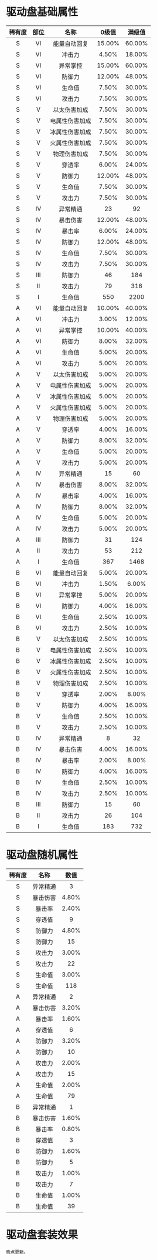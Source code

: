 # 驱动盘基础属性

| 稀有度 | 部位 | 名称      | 0级值    | 满级值    |
|:---:|:---:|:-------:|:------:|:------:|
| S   | Ⅵ  | 能量自动回复  | 15.00% | 60.00% |
| S   | Ⅵ  | 冲击力     | 4.50%  | 18.00% |
| S   | Ⅵ  | 异常掌控    | 15.00% | 60.00% |
| S   | Ⅵ  | 防御力     | 12.00% | 48.00% |
| S   | Ⅵ  | 生命值     | 7.50%  | 30.00% |
| S   | Ⅵ  | 攻击力     | 7.50%  | 30.00% |
| S   | Ⅴ  | 以太伤害加成  | 7.50%  | 30.00% |
| S   | Ⅴ  | 电属性伤害加成 | 7.50%  | 30.00% |
| S   | Ⅴ  | 冰属性伤害加成 | 7.50%  | 30.00% |
| S   | Ⅴ  | 火属性伤害加成 | 7.50%  | 30.00% |
| S   | Ⅴ  | 物理伤害加成  | 7.50%  | 30.00% |
| S   | Ⅴ  | 穿透率     | 6.00%  | 24.00% |
| S   | Ⅴ  | 防御力     | 12.00% | 48.00% |
| S   | Ⅴ  | 生命值     | 7.50%  | 30.00% |
| S   | Ⅴ  | 攻击力     | 7.50%  | 30.00% |
| S   | Ⅳ  | 异常精通    | 23     | 92     |
| S   | Ⅳ  | 暴击伤害    | 12.00% | 48.00% |
| S   | Ⅳ  | 暴击率     | 6.00%  | 24.00% |
| S   | Ⅳ  | 防御力     | 12.00% | 48.00% |
| S   | Ⅳ  | 生命值     | 7.50%  | 30.00% |
| S   | Ⅳ  | 攻击力     | 7.50%  | 30.00% |
| S   | Ⅲ  | 防御力     | 46     | 184    |
| S   | Ⅱ  | 攻击力     | 79     | 316    |
| S   | Ⅰ  | 生命值     | 550    | 2200   |
| A   | Ⅵ  | 能量自动回复  | 10.00% | 40.00% |
| A   | Ⅵ  | 冲击力     | 3.00%  | 12.00% |
| A   | Ⅵ  | 异常掌控    | 10.00% | 40.00% |
| A   | Ⅵ  | 防御力     | 8.00%  | 32.00% |
| A   | Ⅵ  | 生命值     | 5.00%  | 20.00% |
| A   | Ⅵ  | 攻击力     | 5.00%  | 20.00% |
| A   | Ⅴ  | 以太伤害加成  | 5.00%  | 20.00% |
| A   | Ⅴ  | 电属性伤害加成 | 5.00%  | 20.00% |
| A   | Ⅴ  | 冰属性伤害加成 | 5.00%  | 20.00% |
| A   | Ⅴ  | 火属性伤害加成 | 5.00%  | 20.00% |
| A   | Ⅴ  | 物理伤害加成  | 5.00%  | 20.00% |
| A   | Ⅴ  | 穿透率     | 4.00%  | 16.00% |
| A   | Ⅴ  | 防御力     | 8.00%  | 32.00% |
| A   | Ⅴ  | 生命值     | 5.00%  | 20.00% |
| A   | Ⅴ  | 攻击力     | 5.00%  | 20.00% |
| A   | Ⅳ  | 异常精通    | 15     | 60     |
| A   | Ⅳ  | 暴击伤害    | 8.00%  | 32.00% |
| A   | Ⅳ  | 暴击率     | 4.00%  | 16.00% |
| A   | Ⅳ  | 防御力     | 8.00%  | 32.00% |
| A   | Ⅳ  | 生命值     | 5.00%  | 20.00% |
| A   | Ⅳ  | 攻击力     | 5.00%  | 20.00% |
| A   | Ⅲ  | 防御力     | 31     | 124    |
| A   | Ⅱ  | 攻击力     | 53     | 212    |
| A   | Ⅰ  | 生命值     | 367    | 1468   |
| B   | Ⅵ  | 能量自动回复  | 5.00%  | 20.00% |
| B   | Ⅵ  | 冲击力     | 1.50%  | 6.00%  |
| B   | Ⅵ  | 异常掌控    | 5.00%  | 20.00% |
| B   | Ⅵ  | 防御力     | 4.00%  | 16.00% |
| B   | Ⅵ  | 生命值     | 2.50%  | 10.00% |
| B   | Ⅵ  | 攻击力     | 2.50%  | 10.00% |
| B   | Ⅴ  | 以太伤害加成  | 2.50%  | 10.00% |
| B   | Ⅴ  | 电属性伤害加成 | 2.50%  | 10.00% |
| B   | Ⅴ  | 冰属性伤害加成 | 2.50%  | 10.00% |
| B   | Ⅴ  | 火属性伤害加成 | 2.50%  | 10.00% |
| B   | Ⅴ  | 物理伤害加成  | 2.50%  | 10.00% |
| B   | Ⅴ  | 穿透率     | 2.00%  | 8.00%  |
| B   | Ⅴ  | 防御力     | 4.00%  | 16.00% |
| B   | Ⅴ  | 生命值     | 2.50%  | 10.00% |
| B   | Ⅴ  | 攻击力     | 2.50%  | 10.00% |
| B   | Ⅳ  | 异常精通    | 8      | 32     |
| B   | Ⅳ  | 暴击伤害    | 4.00%  | 16.00% |
| B   | Ⅳ  | 暴击率     | 2.00%  | 8.00%  |
| B   | Ⅳ  | 防御力     | 4.00%  | 16.00% |
| B   | Ⅳ  | 生命值     | 2.50%  | 10.00% |
| B   | Ⅳ  | 攻击力     | 2.50%  | 10.00% |
| B   | Ⅲ  | 防御力     | 15     | 60     |
| B   | Ⅱ  | 攻击力     | 26     | 104    |
| B   | Ⅰ  | 生命值     | 183    | 732    |

# 驱动盘随机属性

| 稀有度 | 名称   | 数值    |
|:---:|:----:|:-----:|
| S   | 异常精通 | 3     |
| S   | 暴击伤害 | 4.80% |
| S   | 暴击率  | 2.40% |
| S   | 穿透值  | 9     |
| S   | 防御力  | 4.80% |
| S   | 防御力  | 15    |
| S   | 攻击力  | 3.00% |
| S   | 攻击力  | 22    |
| S   | 生命值  | 3.00% |
| S   | 生命值  | 118   |
| A   | 异常精通 | 2     |
| A   | 暴击伤害 | 3.20% |
| A   | 暴击率  | 1.60% |
| A   | 穿透值  | 6     |
| A   | 防御力  | 3.20% |
| A   | 防御力  | 10    |
| A   | 攻击力  | 2.00% |
| A   | 攻击力  | 15    |
| A   | 生命值  | 2.00% |
| A   | 生命值  | 79    |
| B   | 异常精通 | 1     |
| B   | 暴击伤害 | 1.60% |
| B   | 暴击率  | 0.80% |
| B   | 穿透值  | 3     |
| B   | 防御力  | 1.60% |
| B   | 防御力  | 5     |
| B   | 攻击力  | 1.00% |
| B   | 攻击力  | 7     |
| B   | 生命值  | 1.00% |
| B   | 生命值  | 39    |

# 驱动盘套装效果

    晚点更新。